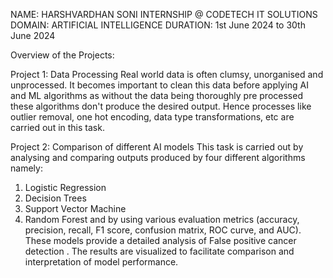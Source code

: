 NAME: HARSHVARDHAN SONI
INTERNSHIP @ CODETECH IT SOLUTIONS
DOMAIN: ARTIFICIAL INTELLIGENCE
DURATION: 1st June 2024 to 30th June 2024

Overview of the Projects:

Project 1: Data Processing
Real world data is often clumsy, unorganised and unprocessed. It becomes important to clean this data before applying AI and ML algorithms as without the data being thoroughly pre processed these algorithms don't produce the desired output.
Hence processes like outlier removal, one hot encoding, data type transformations, etc are carried out in this task.

Project 2: Comparison of different AI models
This task is carried out by analysing and comparing outputs produced by four different algorithms namely:
1. Logistic Regression
2. Decision Trees
3. Support Vector Machine
4. Random Forest
and by using various evaluation metrics (accuracy, precision, recall, F1 score, confusion matrix, ROC curve, and AUC).
These models provide a detailed analysis of  False positive cancer detection .
The results are visualized to facilitate comparison and interpretation of model performance.

